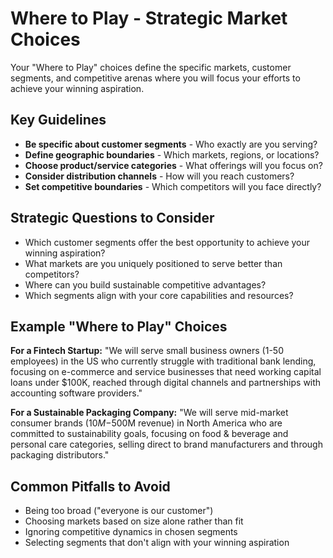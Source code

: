 # Where to Play - Strategic Market Choices

Your "Where to Play" choices define the specific markets, customer segments, and competitive arenas where you will focus your efforts to achieve your winning aspiration.

## Key Guidelines

- **Be specific about customer segments** - Who exactly are you serving?
- **Define geographic boundaries** - Which markets, regions, or locations?
- **Choose product/service categories** - What offerings will you focus on?
- **Consider distribution channels** - How will you reach customers?
- **Set competitive boundaries** - Which competitors will you face directly?

## Strategic Questions to Consider

- Which customer segments offer the best opportunity to achieve your winning aspiration?
- What markets are you uniquely positioned to serve better than competitors?
- Where can you build sustainable competitive advantages?
- Which segments align with your core capabilities and resources?

## Example "Where to Play" Choices

**For a Fintech Startup:**
"We will serve small business owners (1-50 employees) in the US who currently struggle with traditional bank lending, focusing on e-commerce and service businesses that need working capital loans under $100K, reached through digital channels and partnerships with accounting software providers."

**For a Sustainable Packaging Company:**
"We will serve mid-market consumer brands ($10M-$500M revenue) in North America who are committed to sustainability goals, focusing on food & beverage and personal care categories, selling direct to brand manufacturers and through packaging distributors."

## Common Pitfalls to Avoid

- Being too broad ("everyone is our customer")
- Choosing markets based on size alone rather than fit
- Ignoring competitive dynamics in chosen segments
- Selecting segments that don't align with your winning aspiration